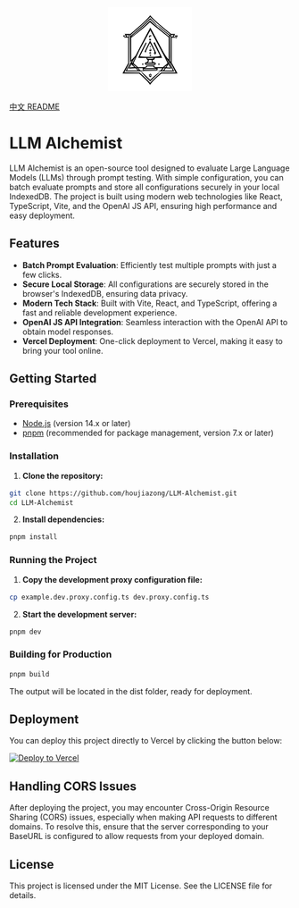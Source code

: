 <div align="center">
<img src="https://raw.githubusercontent.com/houjiazong/llm-alchemist/main/public/logo.svg" width="150" />
</div>

[中文 README](README.zh.md)

# LLM Alchemist

LLM Alchemist is an open-source tool designed to evaluate Large Language Models (LLMs) through prompt testing. With simple configuration, you can batch evaluate prompts and store all configurations securely in your local IndexedDB. The project is built using modern web technologies like React, TypeScript, Vite, and the OpenAI JS API, ensuring high performance and easy deployment.

## Features

- **Batch Prompt Evaluation**: Efficiently test multiple prompts with just a few clicks.
- **Secure Local Storage**: All configurations are securely stored in the browser's IndexedDB, ensuring data privacy.
- **Modern Tech Stack**: Built with Vite, React, and TypeScript, offering a fast and reliable development experience.
- **OpenAI JS API Integration**: Seamless interaction with the OpenAI API to obtain model responses.
- **Vercel Deployment**: One-click deployment to Vercel, making it easy to bring your tool online.

## Getting Started

### Prerequisites

- [Node.js](https://nodejs.org/) (version 14.x or later)
- [pnpm](https://pnpm.io/) (recommended for package management, version 7.x or later)

### Installation

1. **Clone the repository:**

```bash
git clone https://github.com/houjiazong/LLM-Alchemist.git
cd LLM-Alchemist
```

2. **Install dependencies:**

```bash
pnpm install
```

### Running the Project

1. **Copy the development proxy configuration file:**

```bash
cp example.dev.proxy.config.ts dev.proxy.config.ts
```

2. **Start the development server:**

```bash
pnpm dev
```

### Building for Production

```bash
pnpm build
```

The output will be located in the dist folder, ready for deployment.

## Deployment

You can deploy this project directly to Vercel by clicking the button below:

[![Deploy to Vercel](https://vercel.com/button)](https://vercel.com/new/clone?repository-url=https://github.com/houjiazong/llm-alchemist&project-name=llm-alchemist&repository-name=LLM-Alchemist)

## Handling CORS Issues

After deploying the project, you may encounter Cross-Origin Resource Sharing (CORS) issues, especially when making API requests to different domains. To resolve this, ensure that the server corresponding to your BaseURL is configured to allow requests from your deployed domain.

## License

This project is licensed under the MIT License. See the LICENSE file for details.
